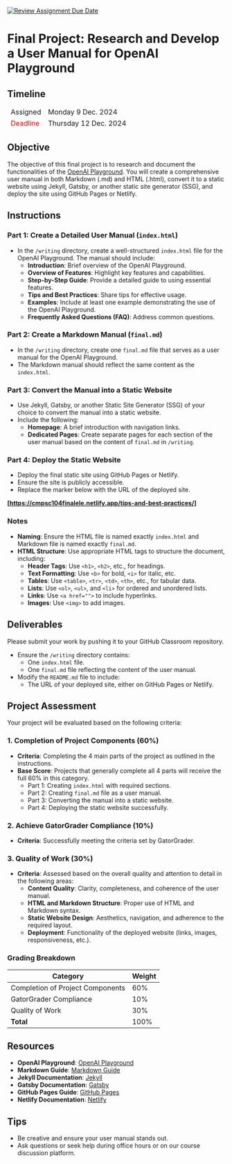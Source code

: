 [![Review Assignment Due Date](https://classroom.github.com/assets/deadline-readme-button-22041afd0340ce965d47ae6ef1cefeee28c7c493a6346c4f15d667ab976d596c.svg)](https://classroom.github.com/a/yJiXa2Ju)
# Final Project: Research and Develop a User Manual for OpenAI Playground

## Timeline
<table>
  <thead>
      <td style="text-align:left;">Assigned</td>
      <td style="text-align:left;">Monday 9 Dec. 2024</td>
  </thead>
  <tfoot>
      <td style="text-align:left; color: red;">Deadline</td>
      <td style="text-align:left;">Thursday 12 Dec. 2024</td>
  </tfoot>
</table>

## Objective
The objective of this final project is to research and document the functionalities of the [OpenAI Playground](https://platform.openai.com/playground/). You will create a comprehensive user manual in both Markdown (.md) and HTML (.html), convert it to a static website using Jekyll, Gatsby, or another static site generator (SSG), and deploy the site using GitHub Pages or Netlify.

## Instructions

### Part 1: Create a Detailed User Manual (`index.html`)
- In the `/writing` directory, create a well-structured `index.html` file for the OpenAI Playground. The manual should include:
  - **Introduction**: Brief overview of the OpenAI Playground.
  - **Overview of Features**: Highlight key features and capabilities.
  - **Step-by-Step Guide**: Provide a detailed guide to using essential features.
  - **Tips and Best Practices**: Share tips for effective usage.
  - **Examples**: Include at least one example demonstrating the use of the OpenAI Playground.
  - **Frequently Asked Questions (FAQ)**: Address common questions.

### Part 2: Create a Markdown Manual (`final.md`)
- In the `/writing` directory, create one `final.md` file that serves as a user manual for the OpenAI Playground.
- The Markdown manual should reflect the same content as the `index.html`.

### Part 3: Convert the Manual into a Static Website
- Use Jekyll, Gatsby, or another Static Site Generator (SSG) of your choice to convert the manual into a static website. 
- Include the following:
  - **Homepage**: A brief introduction with navigation links.
  - **Dedicated Pages**: Create separate pages for each section of the user manual based on the content of `final.md` in `/writing`.

### Part 4: Deploy the Static Website
- Deploy the final static site using GitHub Pages or Netlify.
- Ensure the site is publicly accessible.
- Replace the marker below with the URL of the deployed site.

**[https://cmpsc104finalele.netlify.app/tips-and-best-practices/]**

### Notes
- **Naming**: Ensure the HTML file is named exactly `index.html` and Markdown file is named exactly `final.md`.
- **HTML Structure**: Use appropriate HTML tags to structure the document, including:
  - **Header Tags**: Use `<h1>`, `<h2>`, etc., for headings.
  - **Text Formatting**: Use `<b>` for bold, `<i>` for italic, etc.
  - **Tables**: Use `<table>`, `<tr>`, `<td>`, `<th>`, etc., for tabular data.
  - **Lists**: Use `<ol>`, `<ul>`, and `<li>` for ordered and unordered lists.
  - **Links**: Use `<a href="">` to include hyperlinks.
  - **Images**: Use `<img>` to add images.

## Deliverables
Please submit your work by pushing it to your GitHub Classroom repository.
- Ensure the `/writing` directory contains:
  - One `index.html` file.
  - One `final.md` file reflecting the content of the user manual.
- Modify the `README.md` file to include:
  - The URL of your deployed site, either on GitHub Pages or Netlify.

## Project Assessment

Your project will be evaluated based on the following criteria:

### 1. Completion of Project Components (60%)
- **Criteria**: Completing the 4 main parts of the project as outlined in the instructions.
- **Base Score**: Projects that generally complete all 4 parts will receive the full 60% in this category.
  - Part 1: Creating `index.html` with required sections.
  - Part 2: Creating `final.md` file as a user manual.
  - Part 3: Converting the manual into a static website.
  - Part 4: Deploying the static website successfully.

### 2. Achieve GatorGrader Compliance (10%)
- **Criteria**: Successfully meeting the criteria set by GatorGrader.

### 3. Quality of Work (30%)
- **Criteria**: Assessed based on the overall quality and attention to detail in the following areas:
  - **Content Quality**: Clarity, completeness, and coherence of the user manual.
  - **HTML and Markdown Structure**: Proper use of HTML and Markdown syntax.
  - **Static Website Design**: Aesthetics, navigation, and adherence to the required layout.
  - **Deployment**: Functionality of the deployed website (links, images, responsiveness, etc.).

### Grading Breakdown
| Category                        | Weight   |
|---------------------------------|----------|
| Completion of Project Components | 60%      |
| GatorGrader Compliance           | 10%     |
| Quality of Work                  | 30%      |
| **Total**                        | 100%     |

## Resources
- **OpenAI Playground**: [OpenAI Playground](https://platform.openai.com/playground/chat?models=gpt-3.5-turbo)
- **Markdown Guide**: [Markdown Guide](https://www.markdownguide.org/)
- **Jekyll Documentation**: [Jekyll](https://jekyllrb.com/)
- **Gatsby Documentation**: [Gatsby](https://www.gatsbyjs.com/docs/)
- **GitHub Pages Guide**: [GitHub Pages](https://pages.github.com/)
- **Netlify Documentation**: [Netlify](https://docs.netlify.com/)

## Tips
- Be creative and ensure your user manual stands out.
- Ask questions or seek help during office hours or on our course discussion platform.
